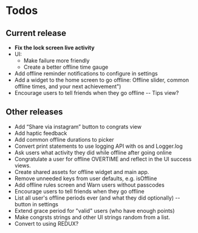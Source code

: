 # Todos

## Current release

- **Fix the lock screen live activity**
- UI:
    - Make failure more friendly
    - Create a better offline time gauge
- Add offline reminder notifications to configure in settings
- Add a widget to the home screen to go offline: Offline slider, common offline times, and your next achievement")
- Encourage users to tell friends when they go offline -- Tips view?


## Other releases
- Add “Share via instagram” button to congrats view
- Add haptic feedback
- Add common offline durations to picker
- Convert print statements to use logging API with os and Logger.log
- Ask users what activity they did while offline after going online
- Congratulate a user for offline OVERTIME and reflect in the UI success views.
- Create shared assets for offline widget and main app.
- Remove unneeded keys from user defaults, e.g. isOffline
- Add offline rules screen and Warn users without passcodes
- Encourage users to tell friends when they go offline
- List all user's offline periods ever (and what they did optionally) -- button in settings
- Extend grace period for "valid" users (who have enough points)
- Make congrsts strings and other UI strings random from a list.
- Convert to using REDUX?

